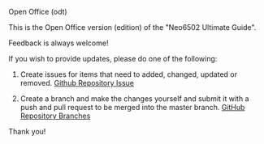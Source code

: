 Open Office (odt)

This is the Open Office version (edition) of the "Neo6502 Ultimate Guide".  

Feedback is always welcome!

If you wish to provide updates, please do one of the following:

1. Create issues for items that need to added, changed, updated or removed.
[Github Repository Issue](https://github.com/jewettg/Neo6502-Documentation/issues)

2. Create a branch and make the changes yourself and submit it with a push and pull request to be merged into the master branch.
[GitHub Repository Branches](https://github.com/jewettg/Neo6502-Documentation/branches)

Thank you!